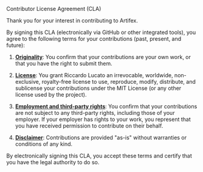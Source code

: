 Contributor License Agreement (CLA)

Thank you for your interest in contributing to Artifex.

By signing this CLA (electronically via GitHub or other integrated tools), you agree to the following terms for your contributions (past, present, and future):

1. <ins>**Originality**</ins>:
   You confirm that your contributions are your own work, or that you have the right to submit them.

2. <ins>**License**</ins>:
   You grant Riccardo Lucato an irrevocable, worldwide, non-exclusive, royalty-free license to use, reproduce, modify, distribute, and sublicense your contributions under the MIT License (or any other license used by the project).

3. <ins>**Employment and third-party rights**</ins>:
   You confirm that your contributions are not subject to any third-party rights, including those of your employer.
   If your employer has rights to your work, you represent that you have received permission to contribute on their behalf.

4. <ins>**Disclaimer**</ins>:
   Contributions are provided "as-is" without warranties or conditions of any kind.

By electronically signing this CLA, you accept these terms and certify that you have the legal authority to do so.